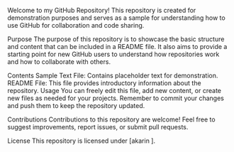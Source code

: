 Welcome to my GitHub Repository! This repository is created for demonstration purposes and serves as a sample for understanding how to use GitHub for collaboration and code sharing.

Purpose The purpose of this repository is to showcase the basic structure and content that can be included in a README file. It also aims to provide a starting point for new GitHub users to understand how repositories work and how to collaborate with others.

Contents Sample Text File: Contains placeholder text for demonstration. README File: This file provides introductory information about the repository. Usage You can freely edit this file, add new content, or create new files as needed for your projects. Remember to commit your changes and push them to keep the repository updated.

Contributions Contributions to this repository are welcome! Feel free to suggest improvements, report issues, or submit pull requests.

License This repository is licensed under [akarin ].
